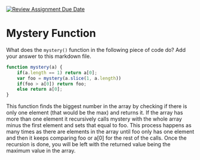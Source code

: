 [![Review Assignment Due Date](https://classroom.github.com/assets/deadline-readme-button-24ddc0f5d75046c5622901739e7c5dd533143b0c8e959d652212380cedb1ea36.svg)](https://classroom.github.com/a/GDPVb20V)
# Mystery Function

What does the `mystery()` function in the following piece of code do? Add your
answer to this markdown file.

```javascript
function mystery(a) {
    if(a.length == 1) return a[0];
    var foo = mystery(a.slice(1, a.length))
    if(foo > a[0]) return foo;
    else return a[0];
}
```

This function finds the biggest number in the array by checking if there is only one element (that would be the max) and returns it.
If the array has more than one element it recursively calls mystery with the whole array minus the first element and sets that equal to foo.
This process happens as many times as there are elements in the array until foo only has one element and then it keeps comparing foo or a[0] for the rest of the calls.
Once the recursion is done, you will be left with the returned value being the maximum value in the array.


